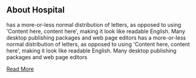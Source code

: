 
<section class="about_section">
    <div class="container  ">
      <div class="row">
        <div class="col-md-6 ">
          <div class="img-box">
            <img src="images/about-img.jpg" alt="">
          </div>
        </div>
        <div class="col-md-6">
          <div class="detail-box">
            <div class="heading_container">
              <h2>
                About <span>Hospital</span>
              </h2>
            </div>
            <p>
              has a more-or-less normal distribution of letters, as opposed to using 'Content here, content here', making it look like readable English. Many desktop publishing packages and web page editors has a more-or-less normal distribution of letters, as opposed to using 'Content here, content here', making it look like readable English. Many desktop publishing packages and web page editors
            </p>
            <a href="">
              Read More
            </a>
          </div>
        </div>
      </div>
    </div>
  </section>

